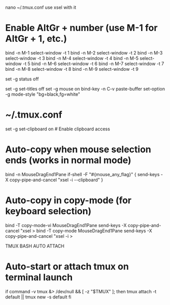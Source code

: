 nano ~/.tmux.conf
use xsel with it
# Enable AltGr + number (use M-1 for AltGr + 1, etc.)
bind -n M-1 select-window -t 1
bind -n M-2 select-window -t 2
bind -n M-3 select-window -t 3
bind -n M-4 select-window -t 4
bind -n M-5 select-window -t 5
bind -n M-6 select-window -t 6
bind -n M-7 select-window -t 7
bind -n M-8 select-window -t 8
bind -n M-9 select-window -t 9

set -g status off



set -g set-titles off
set -g mouse on
bind-key -n C-v paste-buffer
set-option -g mode-style "bg=black,fg=white"

# ~/.tmux.conf
set -g set-clipboard on  # Enable clipboard access

# Auto-copy when mouse selection ends (works in normal mode)
bind -n MouseDragEnd1Pane if-shell -F "#{mouse_any_flag}" {
    send-keys -X copy-pipe-and-cancel "xsel -i --clipboard"
}

# Auto-copy in copy-mode (for keyboard selection)
bind -T copy-mode-vi MouseDragEnd1Pane send-keys -X copy-pipe-and-cancel "xsel >
bind -T copy-mode MouseDragEnd1Pane send-keys -X copy-pipe-and-cancel "xsel -i >





TMUX BASH AUTO ATTACH

# Auto-start or attach tmux on terminal launch
if command -v tmux &> /dev/null && [ -z "$TMUX" ]; then
    tmux attach -t default || tmux new -s default
fi
